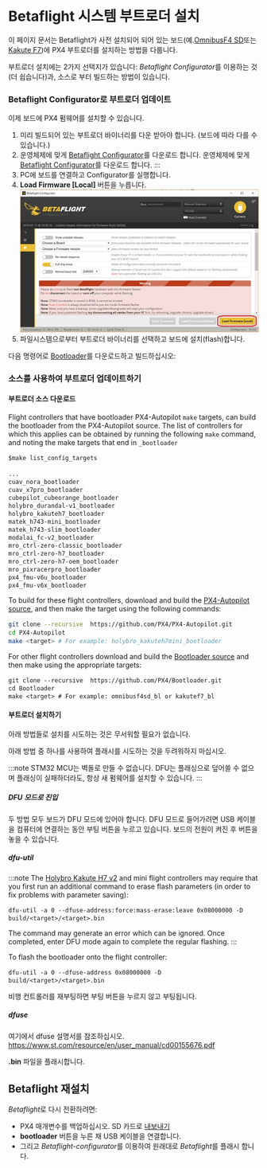 # Betaflight 시스템 부트로더 설치

이 페이지 문서는 Betaflight가 사전 설치되어 되어 있는 보드(예.[OmnibusF4 SD](../flight_controller/omnibus_f4_sd.md)또는 [Kakute F7](../flight_controller/kakutef7.md))에 PX4 부트로더를 설치하는 방법을 다룹니다.

부트로더 설치에는 2가지 선택지가 있습니다: *Betaflight Configurator*를 이용하는 것(더 쉽습니다)과, 소스로 부터 빌드하는 방법이 있습니다.

<span id="betaflight_configurator"></span>
### Betaflight Configurator로 부트로더 업데이트

이제 보드에 PX4 펌웨어를 설치할 수 있습니다.
1. 미리 빌드되어 있는 부트로더 바이너리를 다운 받아야 합니다. (보드에 따라 다를 수 있습니다.)
1. 운영체제에 맞게 [Betaflight Configurator](https://github.com/betaflight/betaflight-configurator/releases)를 다운로드 합니다. 운영체제에 맞게 [Betaflight Configurator](https://github.com/betaflight/betaflight-configurator/releases)를 다운로드 합니다.
:::
1. PC에 보드를 연결하고 Configurator를 실행합니다.
1. **Load Firmware [Local]** 버튼을 누릅니다. ![Betaflight Configurator - Local Firmware](../../assets/flight_controller/omnibus_f4_sd/betaflight_configurator.jpg)
1. 파일시스템으로부터 부트로더 바이너리를 선택하고 보드에 설치(flash)합니다.

다음 명령어로 [Bootloader](https://github.com/PX4/Bootloader)를 다운로드하고 빌드하십시오:

### 소스를 사용하여 부트로더 업데이트하기

#### 부트로더 소스 다운로드

Flight controllers that have bootloader PX4-Autopilot `make` targets, can build the bootloader from the PX4-Autopilot source. The list of controllers for which this applies can be obtained by running the following `make` command, and noting the make targets that end in `_bootloader`

```
$make list_config_targets

...
cuav_nora_bootloader
cuav_x7pro_bootloader
cubepilot_cubeorange_bootloader
holybro_durandal-v1_bootloader
holybro_kakuteh7_bootloader
matek_h743-mini_bootloader
matek_h743-slim_bootloader
modalai_fc-v2_bootloader
mro_ctrl-zero-classic_bootloader
mro_ctrl-zero-h7_bootloader
mro_ctrl-zero-h7-oem_bootloader
mro_pixracerpro_bootloader
px4_fmu-v6u_bootloader
px4_fmu-v6x_bootloader
```

To build for these flight controllers, download and build the [PX4-Autopilot source](https://github.com/PX4/PX4-Autopilot), and then make the target using the following commands:

```bash
git clone --recursive  https://github.com/PX4/PX4-Autopilot.git
cd PX4-Autopilot
make <target> # For example: holybro_kakuteh7mini_bootloader
```

For other flight controllers download and build the [Bootloader source](https://github.com/PX4/Bootloader) and then make using the appropriate targets:

```
git clone --recursive  https://github.com/PX4/Bootloader.git
cd Bootloader
make <target> # For example: omnibusf4sd_bl or kakutef7_bl
```

#### 부트로더 설치하기

아래 방법들로 설치를 시도하는 것은 무서워할 필요가 없습니다.

아래 방법 중 하나를 사용하여 플래시를 시도하는 것을 두려워하지 마십시오.

:::note
STM32 MCU는 벽돌로 만들 수 없습니다. 
DFU는 플래싱으로 덮어쓸 수 없으며 플래싱이 실패하더라도, 항상 새 펌웨어를 설치할 수 있습니다.
:::

##### DFU 모드로 진입

두 방법 모두 보드가 DFU 모드에 있어야 합니다. DFU 모드로 들어가려면 USB 케이블을 컴퓨터에 연결하는 동안 부팅 버튼을 누르고 있습니다. 보드의 전원이 켜진 후 버튼을 놓을 수 있습니다.

##### dfu-util

:::note
The [Holybro Kakute H7 v2](../flight_controller/kakuteh7v2.md) and mini flight controllers may require that you first run an additional command to erase flash parameters (in order to fix problems with parameter saving):

```
dfu-util -a 0 --dfuse-address:force:mass-erase:leave 0x08000000 -D  build/<target>/<target>.bin
```

The command may generate an error which can be ignored. Once completed, enter DFU mode again to complete the regular flashing.
:::

To flash the bootloader onto the flight controller:

```
dfu-util -a 0 --dfuse-address 0x08000000 -D  build/<target>/<target>.bin
```

비행 컨트롤러를 재부팅하면 부팅 버튼을 누르지 않고 부팅됩니다.

##### dfuse

여기에서 dfuse 설명서를 참조하십시오. https://www.st.com/resource/en/user_manual/cd00155676.pdf

**<target>.bin** 파일을 플래시합니다.


<span id="reinstall_betaflight"></span>
## Betaflight 재설치

*Betaflight*로 다시 전환하려면:
- PX4 매개변수를 백업하십시오. SD 카드로 [내보내기](../advanced/parameters_and_configurations.md#exporting-and-loading-parameters)
- **bootloader** 버튼을 누른 채 USB 케이블을 연결합니다.
- 그리고 *Betaflight-configurator*를 이용하여 원래대로 *Betaflight*를 플래시 합니다.

